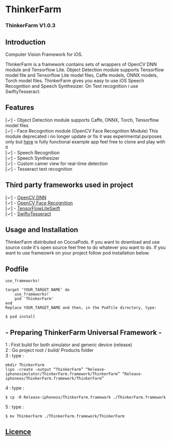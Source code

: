 # ThinkerFarm  


### ThinkerFarm V1.0.3  

## Introduction  
Computer Vision Framework for iOS.  

ThinkerFarm is a framework contains sets of wrappers of OpenCV DNN module and Tensorflow Lite. Object Detection module supports Tensorflow model file and Tensorflow Lite model files, Caffe models, ONNX models, Torch model files. ThinkerFarm gives you easy to use iOS Speech Recognition and Speech Synthesizer. On Text recognition i use SwiftyTesseract.

## Features    

[✓] - Object Detection module supports Caffe, ONNX, Torch, Tensorflow model files   
[✓] - Face Recognition module (OpenCV Face Recognition Module) This module deprecated i no longer update or fix it was experimental purposes only but [here](https://github.com/erkansirin/OpenCVFaceRecognitioniOS) is fully functional example app feel free to clone and play with it  
[✓] - Speech Recognition  
[✓] - Speech Synthesizer   
[✓] - Custom camer view for real-time detection  
[✓] - Tesseract text recognition  

## Third party frameworks used in project
[✓] - [OpenCV DNN](https://docs.opencv.org/master/d2/d58/tutorial_table_of_content_dnn.html)  
[✓] - [OpenCV Face Recognition](https://docs.opencv.org/2.4/modules/contrib/doc/facerec/facerec_tutorial.html)  
[✓] - [TensorFlowLiteSwift](https://www.tensorflow.org/lite/guide/ios)  
[✓] - [SwiftyTesseract](https://github.com/SwiftyTesseract/SwiftyTesseractl)  

## Usage and Installation  
ThinkerFarm distributed on CocoaPods. If you want to download and use source code it's open source feel free to do whatever you want to do. If you want to use frameowrk on your project follow pod installation below.

## Podfile    
```
use_frameworks!  

target 'YOUR_TARGET_NAME' do  
    use_frameworks!  
    pod 'ThinkerFarm'
end  
Replace YOUR_TARGET_NAME and then, in the Podfile directory, type:  
```
```
$ pod install  
```


## - Preparing ThinkerFarm Universal Framework -  

1 : First build for both simulator and generic device (release)  
2 : Go project root / build/ Products folder  
3 : type :  
```
mkdir ThinkerFarm  
lipo -create -output “ThinkerFarm” “Release-iphonesimulator/ThinkerFarm.framework/ThinkerFarm” “Release-iphoneos/ThinkerFarm.framework/ThinkerFarm”  
```
4 : type :  
```
$ cp -R Release-iphoneos/ThinkerFarm.framework ./ThinkerFarm.framework  
```
5 : type :  
```
$ mv ThinkerFarm ./ThinkerFarm.framework/ThinkerFarm  
```


## [Licence](https://github.com/erkansirin/ThinkerFarm/blob/master/LICENSE)  
